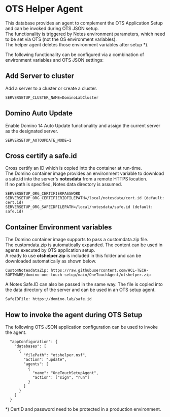 
# OTS Helper Agent

This database provides an agent to complement the OTS Application Setup and can be invoked during OTS JSON setup.  
The functionality is triggered by Notes environment parameters, which need to be set via OTS (not the OS environment variables).  
The helper agent deletes those environment variables after setup *).

The following functionality can be configured via a combination of environment variables and OTS JSON settings:

## Add Server to cluster

Add a server to a cluster or create a cluster.

```
SERVERSETUP_CLUSTER_NAME=DominoLabCluster
```

## Domino Auto Update

Enable Domino 14 Auto Update functionality and assign the current server as the designated server.

```
SERVERSETUP_AUTOUPDATE_MODE=1
```

## Cross certify a safe.id

Cross certify an ID which is copied into the container at run-time.  
The Domino container image provides an environment variable to download a safe.id into the server's **notesdata** from a remote HTTPS location.  
If no path is specified, Notes data directory is assumed.

```
SERVERSETUP_ORG_CERTIFIERPASSWORD
SERVERSETUP_ORG_CERTIFIERIDFILEPATH=/local/notesdata/cert.id (default: cert.id)
SERVERSETUP_ORG_SAFEIDFILEPATH=/local/notesdata/safe.id (default: safe.id)
```

## Container Environment variables

The Domino container image supports to pass a customdata.zip file.  
The customdata.zip is automatically expanded. The content can be used in agents executed by OTS application setup.  
A ready to use **otshelper.zip** is included in this folder and can be downloaded automatically as shown below.


```
CustomNotesdataZip: https://raw.githubusercontent.com/HCL-TECH-SOFTWARE/domino-one-touch-setup/main/OneTouchAgent/otshelper.zip
```

A Notes Safe.ID can also be passed in the same way. The file is copied into the data directory of the server and can be used in an OTS setup agent.

```
SafeIDFile: https://domino.lab/safe.id
```


## How to invoke the agent during OTS Setup

The following OTS JSON application configuration can be used to invoke the agent.

```
  "appConfiguration": {
    "databases": [
      {
        "filePath": "otshelper.nsf",
        "action": "update",
        "agents": [
          {
            "name": "OneTouchSetupAgent",
            "action": ["sign", "run"]
          }
        ]
      }
    ]
  }
```

*) CertID and password need to be protected in a production environment.
